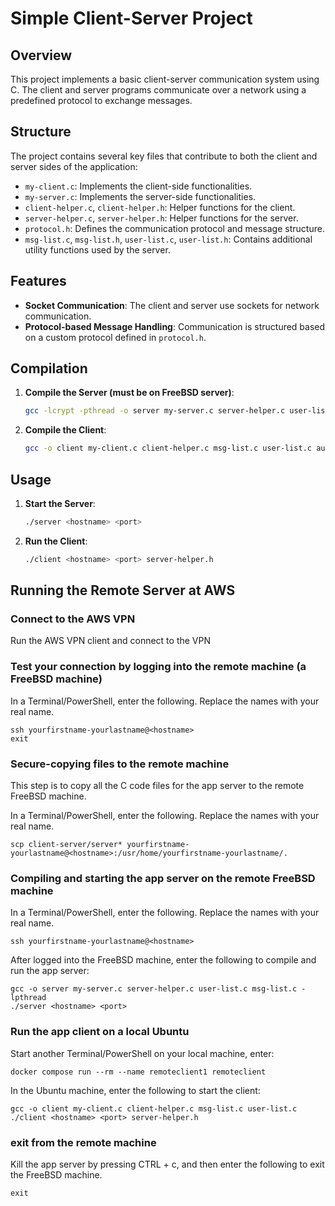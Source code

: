 # Simple Client-Server Project

## Overview

This project implements a basic client-server communication system using C. The client and server programs communicate over a network using a predefined protocol to exchange messages.

## Structure

The project contains several key files that contribute to both the client and server sides of the application:

- `my-client.c`: Implements the client-side functionalities.
- `my-server.c`: Implements the server-side functionalities.
- `client-helper.c`, `client-helper.h`: Helper functions for the client.
- `server-helper.c`, `server-helper.h`: Helper functions for the server.
- `protocol.h`: Defines the communication protocol and message structure.
- `msg-list.c`, `msg-list.h`, `user-list.c`, `user-list.h`: Contains additional utility functions used by the server.

## Features

- **Socket Communication**: The client and server use sockets for network communication.
- **Protocol-based Message Handling**: Communication is structured based on a custom protocol defined in `protocol.h`.

## Compilation

1. **Compile the Server (must be on FreeBSD server)**:
   ```bash
   gcc -lcrypt -pthread -o server my-server.c server-helper.c user-list.c msg-list.c authentication.c
   ```

2. **Compile the Client**:
   ```bash
   gcc -o client my-client.c client-helper.c msg-list.c user-list.c auth-client.c
   ```

## Usage

1. **Start the Server**:
   ```bash
   ./server <hostname> <port>
   ```

2. **Run the Client**:
   ```bash
   ./client <hostname> <port> server-helper.h
   ```

## Running the Remote Server at AWS

### Connect to the AWS VPN
Run the AWS VPN client and connect to the VPN 

### Test your connection by logging into the remote machine (a FreeBSD machine)

In a Terminal/PowerShell, enter the following. Replace the names with your real name. 
```
ssh yourfirstname-yourlastname@<hostname>
exit
```
### Secure-copying files to the remote machine

This step is to copy all the C code files for the app server to the remote FreeBSD machine.

In a Terminal/PowerShell, enter the following. Replace the names with your real name. 

```
scp client-server/server* yourfirstname-yourlastname@<hostname>:/usr/home/yourfirstname-yourlastname/.
```
### Compiling and starting the app server on the remote FreeBSD machine

In a Terminal/PowerShell, enter the following. Replace the names with your real name.

```
ssh yourfirstname-yourlastname@<hostname>
```
After logged into the FreeBSD machine, enter the following to compile and run the app server:
```
gcc -o server my-server.c server-helper.c user-list.c msg-list.c -lpthread
./server <hostname> <port>
```

### Run the app client on a local Ubuntu 

Start another Terminal/PowerShell on your local machine, enter:

```
docker compose run --rm --name remoteclient1 remoteclient
```

In the Ubuntu machine, enter the following to start the client:
```
gcc -o client my-client.c client-helper.c msg-list.c user-list.c
./client <hostname> <port> server-helper.h
```

### exit from the remote machine
Kill the app server by pressing CTRL + c, and then enter the following to exit the FreeBSD machine. 
```
exit
```